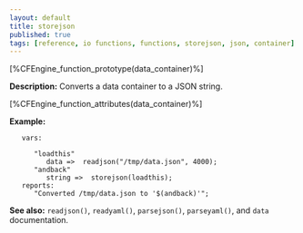 ```yaml
---
layout: default
title: storejson
published: true
tags: [reference, io functions, functions, storejson, json, container]
---
```


[%CFEngine_function_prototype(data_container)%]

**Description:** Converts a data container to a JSON string.

[%CFEngine_function_attributes(data_container)%]

**Example:**

```cf3
   vars:

      "loadthis" 
         data =>  readjson("/tmp/data.json", 4000);
      "andback" 
         string =>  storejson(loadthis);
   reports:
      "Converted /tmp/data.json to '$(andback)'";
```

**See also:** `readjson()`, `readyaml()`, `parsejson()`, `parseyaml()`, and `data` documentation.
